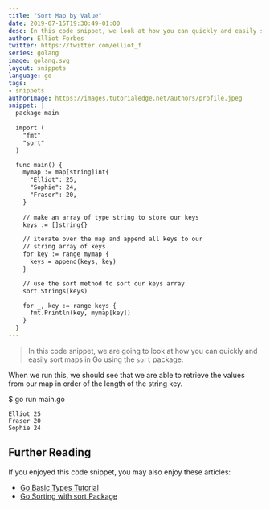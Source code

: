 ```yaml
---
title: "Sort Map by Value"
date: 2019-07-15T19:30:49+01:00
desc: In this code snippet, we look at how you can quickly and easily sort maps in Go
author: Elliot Forbes
twitter: https://twitter.com/elliot_f
series: golang
image: golang.svg
layout: snippets
language: go
tags:
- snippets
authorImage: https://images.tutorialedge.net/authors/profile.jpeg
snippet: |
  package main
  
  import (
    "fmt"
    "sort"
  )

  func main() {
    mymap := map[string]int{
      "Elliot": 25,
      "Sophie": 24, 
      "Fraser": 20,
    }
    
    // make an array of type string to store our keys 
    keys := []string{} 

    // iterate over the map and append all keys to our
    // string array of keys
    for key := range mymap {
      keys = append(keys, key)
    }

    // use the sort method to sort our keys array
    sort.Strings(keys)

    for _, key := range keys {
      fmt.Println(key, mymap[key])
    }
  }
---
```


> In this code snippet, we are going to look at how you can quickly and easily sort maps in Go using the `sort` package.


When we run this, we should see that we are able to retrieve the values from our map in
order of the length of the string key.

<div class="filename"> $ go run main.go </div>

```output
Elliot 25
Fraser 20
Sophie 24
```

<!-- # Sort Map by Integer Value

```go
mymap := map[string]int{"Elliot": 25, "Sophie": 24, "Fraser": 20}

```

<div class="filename"> $ output </div>

```output 

``` -->

## Further Reading

If you enjoyed this code snippet, you may also enjoy these articles:

* [Go Basic Types Tutorial](/golang/go-basic-types-tutorial/)
* [Go Sorting with sort Package](/golang/go-sorting-with-sort-tutorial/)
